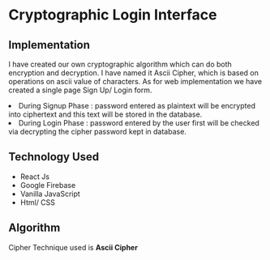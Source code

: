 # Cryptographic Login Interface

## Implementation
<p>
I have created our own cryptographic algorithm which 
can do both encryption and decryption. I have named it Ascii Cipher, which is based on operations on ascii value of characters.
As for web implementation we have created a single page Sign Up/ Login form.<br>

<li>	During Signup Phase : password entered as plaintext will be encrypted into ciphertext and this text will be stored in the database.</li>
<li> During Login Phase : password entered by the user first will be checked via decrypting the cipher password kept in database. </li>

</p>


## Technology Used
* React Js
* Google Firebase
* Vanilla JavaScript
* Html/ CSS

## Algorithm 
Cipher Technique used is **Ascii Cipher** 


